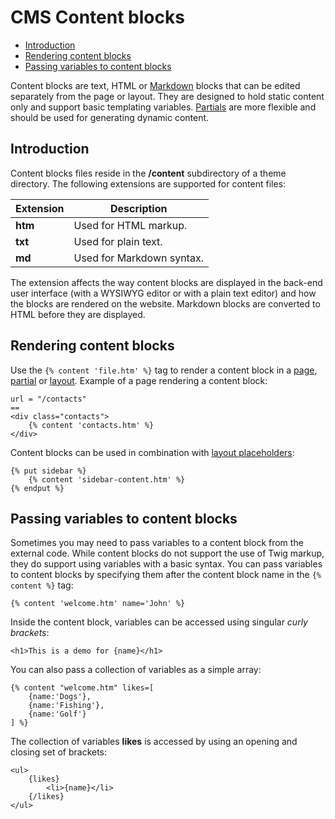 # CMS Content blocks

- [Introduction](#introduction)
- [Rendering content blocks](#rendering-content-blocks)
- [Passing variables to content blocks](#variables)

Content blocks are text, HTML or [Markdown](http://daringfireball.net/projects/markdown/syntax) blocks that can be edited separately from the page or layout. They are designed to hold static content only and support basic templating variables. [Partials](partials) are more flexible and should be used for generating dynamic content.

<a name="introduction" class="anchor" href="#introduction"></a>
## Introduction

Content blocks files reside in the **/content** subdirectory of a theme directory. The following extensions are supported for content files:

Extension  | Description
------------- | -------------
**htm** | Used for HTML markup.
**txt** | Used for plain text.
**md** | Used for Markdown syntax.

The extension affects the way content blocks are displayed in the back-end user interface (with a WYSIWYG editor or with a plain text editor) and how the blocks are rendered on the website. Markdown blocks are converted to HTML before they are displayed.

<a name="rendering-content-blocks" class="anchor" href="#rendering-content-blocks"></a>
## Rendering content blocks

Use the `{% content 'file.htm' %}` tag to render a content block in a [page](pages), [partial](partials) or [layout](layouts). Example of a page rendering a content block:

    url = "/contacts"
    ==
    <div class="contacts">
        {% content 'contacts.htm' %}
    </div>

Content blocks can be used in combination with [layout placeholders](layouts#placeholders):

    {% put sidebar %}
        {% content 'sidebar-content.htm' %}
    {% endput %}

<a name="variables" class="anchor" href="#variables"></a>
## Passing variables to content blocks

Sometimes you may need to pass variables to a content block from the external code. While content blocks do not support the use of Twig markup, they do support using variables with a basic syntax. You can pass variables to content blocks by specifying them after the content block name in the `{% content %}` tag:

    {% content 'welcome.htm' name='John' %}

Inside the content block, variables can be accessed using singular *curly brackets*:

    <h1>This is a demo for {name}</h1>

You can also pass a collection of variables as a simple array:

    {% content "welcome.htm" likes=[
        {name:'Dogs'},
        {name:'Fishing'},
        {name:'Golf'}
    ] %}

The collection of variables **likes** is accessed by using an opening and closing set of brackets:

    <ul>
        {likes}
            <li>{name}</li>
        {/likes}
    </ul>